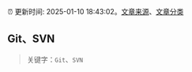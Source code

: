 :alarm_clock: 更新时间: 2025-01-10 18:43:02。[文章来源](/README.md)、[文章分类](/TAGS.md)

## Git、SVN


> 关键字：`Git`、`SVN`




